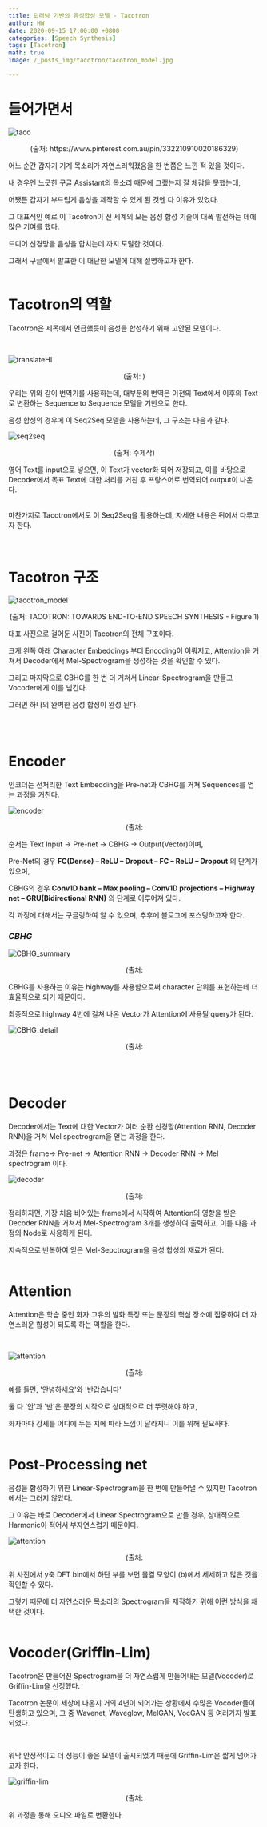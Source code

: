 ```yaml
---
title: 딥러닝 기반의 음성합성 모델 - Tacotron
author: HW
date: 2020-09-15 17:00:00 +0800
categories: [Speech Synthesis]
tags: [Tacotron]
math: true
image: /_posts_img/tacotron/tacotron_model.jpg

---
```




# **들어가면서**

![taco](/_posts_img/tacotron/taco.jpg)

<center>(출처: https://www.pinterest.com.au/pin/332210910020186329)</center>


어느 순간 갑자기 기계 목소리가 자연스러워졌음을 한 번쯤은 느낀 적 있을 것이다. <br/>

내 경우엔 느긋한 구글 Assistant의 목소리 때문에 그랬는지 잘 체감을 못했는데,

어쨌든 갑자기 부드럽게 음성을 제작할 수 있게 된 것엔 다 이유가 있었다. <br/>

그 대표적인 예로 이 Tacotron이 전 세계의 모든 음성 합성 기술이 대폭 발전하는 데에 많은 기여를 했다.

드디어 신경망을 음성을 합치는데 까지 도달한 것이다.

그래서 구글에서 발표한 이 대단한 모델에 대해 설명하고자 한다.<br/><br/>





# Tacotron의 역할

Tacotron은 제목에서 언급했듯이 음성을 합성하기 위해 고안된 모델이다.<br/>

<br>

![translateHI](/_posts_img/tacotron/translateHI.png)

<center> (출처: <https://translate.google.com/?sl=ko&tl=en&text=안녕&op=translate>)</center>


우리는 위와 같이 번역기를 사용하는데, 대부분의 번역은 이전의 Text에서 이후의 Text로 변환하는 Sequence to Sequence 모델을 기반으로 한다.<br>

음성 합성의 경우에 이 Seq2Seq 모델을 사용하는데,  그 구조는 다음과 같다.

![seq2seq](_posts_img/tacotron/seq2seq.png)<center> (출처: 수제작)</center>

영어 Text를 input으로 넣으면, 이 Text가 vector화 되어 저장되고, 이를 바탕으로 Decoder에서 목표 Text에 대한 처리를 거친 후 프랑스어로 번역되어 output이 나온다.<br><br>

마찬가지로 Tacotron에서도 이 Seq2Seq을 활용하는데, 자세한 내용은 뒤에서 다루고자 한다. <br/><br/><br/>



# Tacotron 구조

![tacotron_model](/_posts_img/tacotron/tacotron_model.jpg)

<center> (출처: TACOTRON: TOWARDS END-TO-END SPEECH SYNTHESIS - Figure 1)</center>

대표 사진으로 걸어둔 사진이 Tacotron의 전체 구조이다.<br>

크게 왼쪽 아래 Character Embeddings 부터 Encoding이 이뤄지고, Attention을 거쳐서 Decoder에서 Mel-Spectrogram을 생성하는 것을 확인할 수 있다. <br>

그리고 마지막으로 CBHG를 한 번 더  거쳐서 Linear-Spectrogram을 만들고 Vocoder에게 이를 넘긴다.

그러면 하나의 완벽한 음성 합성이 완성 된다.

<br/><br/>



# Encoder

인코더는 전처리한 Text Embedding을 Pre-net과 CBHG를 거쳐 Sequences를 얻는 과정을 거친다.

![encoder](/_posts_img/tacotron/encoder.png)<center> (출처:</center>

순서는 Text Input -> Pre-net -> CBHG -> Output(Vector)이며, 

Pre-Net의 경우 **FC(Dense) – ReLU – Dropout – FC – ReLU – Dropout** 의 단계가 있으며,

CBHG의 경우  **Conv1D bank – Max pooling – Conv1D projections – Highway net – GRU(Bidirectional RNN)** 의 단계로 이루어져 있다. 

각 과정에 대해서는 구글링하여 알 수 있으며, 추후에 블로그에 포스팅하고자 한다.  <br>  

### ***CBHG***

![CBHG_summary](/_posts_img/tacotron/CBHG_summary.png)<center> (출처:</center>

CBHG를 사용하는 이유는 highway를 사용함으로써 character 단위를 표현하는데 더 효율적으로 되기 때문이다.<br>

최종적으로 highway 4번에 걸쳐 나온 Vector가 Attention에 사용될 query가 된다.

![CBHG_detail](/_posts_img/CBHG_detail.png)<center> (출처:</center>

<br>

<br>



# Decoder

Decoder에서는 Text에 대한 Vector가 여러 순환 신경망(Attention RNN, Decoder RNN)을 거쳐 Mel spectrogram을 얻는 과정을 한다.<br>

과정은 <GO> frame-> Pre-net -> Attention RNN -> Decoder RNN -> Mel spectrogram 이다.

![decoder](/_posts_img/decoder.png)<center> (출처:</center>

정리하자면, 가장 처음 비어있는 <GO> frame에서 시작하여 Attention의 영향을 받은 Decoder RNN을 거쳐서 Mel-Spectrogram 3개를 생성하여 출력하고, 이를 다음 과정의 Node로 사용하게 된다.<br>

지속적으로 반복하여 얻은 Mel-Sepctrogram을 음성 합성의 재료가 된다.<br><br>



# Attention

Attention은 학습 중인 화자 고유의 발화 특징 또는 문장의 핵심 장소에 집중하여 더 자연스러운 합성이 되도록 하는 역할을 한다.<br>

<br>

![attention](/_posts_img/tacotron/attention.png)<center> (출처:</center>

예를 들면, '안녕하세요'와 '반갑습니다'

둘 다 '안'과 '반'은 문장의 시작으로 상대적으로 더 뚜렷해야 하고, 

화자마다 강세를 어디에 두는 지에 따라 느낌이 달라지니 이를 위해 필요하다.<br><br>



# Post-Processing net

음성을 합성하기 위한 Linear-Spectrogram을 한 번에 만들어낼 수 있지만 Tacotron에서는 그러지 않았다.

그 이유는 바로 Decoder에서 Linear Spectrogram으로 만들 경우, 상대적으로 Harmonic이 적어서 부자연스럽기 때문이다.

![attention](/_posts_img/tacotron/attention.png)<center> (출처:</center>

위 사진에서 y축 DFT bin에서 하단 부를 보면  물결 모양이 (b)에서 세세하고 많은 것을 확인할 수 있다.

그렇기 때문에 더 자연스러운 목소리의 Spectrogram을 제작하기 위해 이런 방식을 채택한 것이다.<br><br>



 

# Vocoder(Griffin-Lim)

Tacotron은 만들어진 Spectrogram을 더 자연스럽게 만들어내는 모델(Vocoder)로 Griffin-Lim을 선정했다.

Tacotron 논문이 세상에 나온지 거의 4년이 되어가는 상황에서 수많은 Vocoder들이 탄생하고 있으며, 그 중 Wavenet, Waveglow, MelGAN, VocGAN 등 여러가지 발표되었다. <br>

<br>

워낙 안정적이고 더 성능이 좋은 모델이 출시되었기 때문에 Griffin-Lim은 짧게 넘어가고자 한다.

![griffin-lim](/_posts_img/tacotron/griffin-lim.png)<center> (출처:</center>

위 과정을 통해 오디오 파일로 변환한다.

